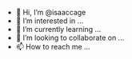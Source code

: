 - 👋 Hi, I’m @isaaccage
- 👀 I’m interested in ...
- 🌱 I’m currently learning ...
- 💞️ I’m looking to collaborate on ...
- 📫 How to reach me ...

<!---
isaaccage/isaaccage is a ✨ special ✨ repository because its `README.md` (this file) appears on your GitHub profile.
You can click the Preview link to take a look at your changes.
--->
